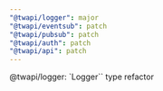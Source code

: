 ```yaml
---
"@twapi/logger": major
"@twapi/eventsub": patch
"@twapi/pubsub": patch
"@twapi/auth": patch
"@twapi/api": patch
---
```


@twapi/logger: `Logger`` type refactor
